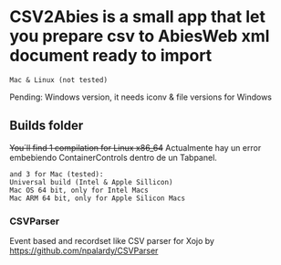 # CSV2Abies is a small app that let you prepare csv to AbiesWeb xml document ready to import
    Mac & Linux (not tested)

Pending:
    Windows version, it needs iconv & file versions for Windows



## Builds folder

   ~~You´ll find 1 compilation for Linux x86_64~~ Actualmente hay un error embebiendo ContainerControls dentro de un Tabpanel.
    
    and 3 for Mac (tested):
    Universal build (Intel & Apple Sillicon)
    Mac OS 64 bit, only for Intel Macs
    Mac ARM 64 bit, only for Apple Silicon Macs

### CSVParser
Event based and recordset like CSV parser for Xojo by <https://github.com/npalardy/CSVParser>
